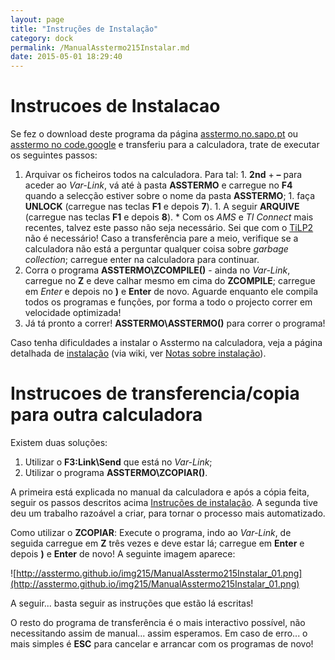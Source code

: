 ```yaml
---
layout: page
title: "Instruções de Instalação"
category: dock
permalink: /ManualAsstermo215Instalar.md
date: 2015-05-01 18:29:40
---
```


# Instrucoes de Instalacao
Se fez o download deste programa da página [asstermo.no.sapo.pt](http://asstermo.no.sapo.pt) ou [asstermo no code.google](http://code.google.com/p/asstermo/) e transferiu para a calculadora, trate de executar os seguintes passos:
  1. Arquivar os ficheiros todos na calculadora. Para tal:
    1. **2nd** + **–** para aceder ao _Var-Link_, vá até à pasta **ASSTERMO** e carregue no **F4** quando a selecção estiver sobre o nome da pasta **ASSTERMO**;
    1. faça **UNLOCK** (carregue nas teclas **F1** e depois **7**).
    1. A seguir **ARQUIVE** (carregue nas teclas **F1** e depois **8**).
    * Com os _AMS_ e _TI Connect_ mais recentes, talvez este passo não seja necessário. Sei que com o [TiLP2](http://lpg.ticalc.org/prj_tilp/) não é necessário! Caso a transferência pare a meio, verifique se a calculadora não está a perguntar qualquer coisa sobre _garbage collection_; carregue enter na calculadora para continuar.
  1. Corra o programa **ASSTERMO\ZCOMPILE()** - ainda no _Var-Link_, carregue no **Z** e deve calhar mesmo em cima do **ZCOMPILE**; carregue em _Enter_ e depois no **)** e **Enter** de novo. Aguarde enquanto ele compila todos os programas e funções, por forma a todo o projecto correr em velocidade optimizada!
  1. Já tá pronto a correr! **ASSTERMO\ASSTERMO()** para correr o programa!

Caso tenha dificuldades a instalar o Asstermo na calculadora, veja a página detalhada de [instalação](Instalacao.md) (via wiki, ver [Notas sobre instalação](Instalacao.md)).

# Instrucoes de transferencia/copia para outra calculadora
Existem duas soluções:
  1. Utilizar o **F3:Link\Send** que está no _Var-Link_;
  1. Utilizar o programa **ASSTERMO\ZCOPIAR()**.

A primeira está explicada no manual da calculadora e após a cópia feita, seguir os passos descritos acima [Instruções de instalação](#Instrucoes_de_Instalacao.md). A segunda tive deu um trabalho razoável a criar, para tornar o processo mais automatizado.

Como utilizar o **ZCOPIAR**: Execute o programa, indo ao _Var-Link_, de seguida carregue em **Z** três vezes e deve estar lá; carregue em **Enter** e depois **)** e **Enter** de novo! A seguinte imagem aparece:

![http://asstermo.github.io/img215/ManualAsstermo215Instalar_01.png](http://asstermo.github.io/img215/ManualAsstermo215Instalar_01.png)

A seguir... basta seguir as instruções que estão lá escritas!

O resto do programa de transferência é o mais interactivo possível, não necessitando assim de manual... assim esperamos.
Em caso de erro... o mais simples é **ESC** para cancelar e arrancar com os programas de novo!